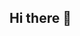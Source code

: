 ## Hi there 👋

<!--
- 🔭 I’m currently working on ...
- 🌱 I’m currently learning ...
- 👯 I’m looking to collaborate on ...
- 🤔 I’m looking for help with ...
- 💬 Ask me about ...
- 📫 How to reach me: ...
哈工深邮箱-2025310619@stu.hit.edu.cn
- 😄 Pronouns: ...
- ⚡ Fun fact: ...
-->
